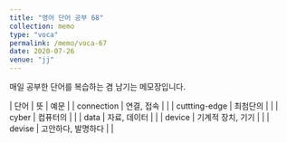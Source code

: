 ```yaml
---
title: "영어 단어 공부 68"
collection: memo
type: "voca"
permalink: /memo/voca-67
date: 2020-07-26
venue: "jj"
---
```


매일 공부한 단어를 복습하는 겸 남기는 메모장입니다.

| 단어 | 뜻 | 예문 |
| connection | 연결, 접속 |  |
| cuttting-edge | 최첨단의 |  |
| cyber | 컴퓨터의 |  |
| data | 자료, 데이터 |  |
| device | 기계적 장치, 기기 |  |
| devise | 고안하다, 발명하다 |  |

























